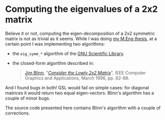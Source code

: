 Computing the eigenvalues of a 2x2 matrix
=========================================

Believe it or not, computing the eigen-decomposition of a 2x2 
symmetric matrix is not as trivial as it seems. While I was doing [my M.Eng thesis](http://purl.org/censi/2007/ppu),  at a certain point I was implementing two algorithms:

- the `eig_symm_*` algorithm of the [GNU Scientific Library][gsl].
- the closed-form algorithm described in:

  > [Jim Blinn], "*[Consider the Lowly 2x2 Matrix][consider]*", IEEE Computer Graphics and Applications, March 1996, pp. 82-88.

And I found bugs in both!  GSL would fail on simple cases: for diagonal matrices it would return two equal eigen-vectors. Blinn's algorithm has a couple of minor bugs.

The source code presented here contains Blinn's algorithm with a couple of corrections.

[Jim Blinn]: http://research.microsoft.com/users/blinn/
[gsl]: http://www.gnu.org/software/gsl/
[consider]: http://dx.doi.org/10.1109/38.486688
